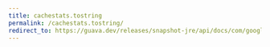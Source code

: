 ```yaml
---
title: cachestats.tostring
permalink: /cachestats.tostring/
redirect_to: https://guava.dev/releases/snapshot-jre/api/docs/com/google/common/cache/CacheStats.html#toString--
---
```

